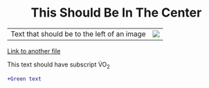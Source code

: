 <h1 align="center"> This Should Be In The Center </h1>

<table>
<tr>
<td> Text that should be to the left of an image </td>
<td> <img src="https://peakvisor.com/img/news/Calgary-Alberta.jpg" </td>
</tr>
</table>

<a href="/PULLTEST">Link to another file</a>

This text should have subscript V&#775;O<sub>2</sub>

```diff
+Green text
```





